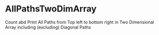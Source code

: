 # AllPathsTwoDimArray
Count abd Print All Paths from Top left to bottom right in Two Dimensional Array including (excluding) Diagonal Paths
